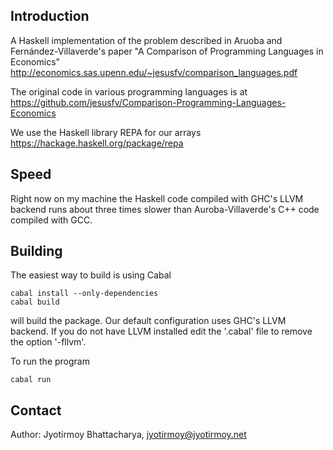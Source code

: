 ## Introduction
A Haskell implementation of the problem described
in Aruoba and Fernández-Villaverde's paper "A Comparison of Programming
Languages in Economics" 
http://economics.sas.upenn.edu/~jesusfv/comparison_languages.pdf

The original code in various programming languages is at
https://github.com/jesusfv/Comparison-Programming-Languages-Economics

We use the Haskell library REPA for our arrays
https://hackage.haskell.org/package/repa

## Speed

Right now on my machine the Haskell code compiled with GHC's LLVM 
backend runs about three times slower than Auroba-Villaverde's C++ code
compiled with GCC.

## Building

The easiest way to build is using Cabal

    cabal install --only-dependencies
    cabal build

will build the package. Our default configuration uses GHC's LLVM
backend. If you do not have LLVM installed edit the '.cabal' file 
to remove the option '-fllvm'.

To run the program

    cabal run

## Contact

Author: Jyotirmoy Bhattacharya, jyotirmoy@jyotirmoy.net

